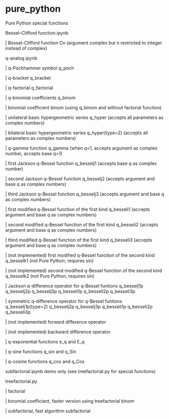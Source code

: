 # pure_python
<p>Pure Python special functions</p>
<p>Bessel–Clifford function.ipynb</p>
<p>| Bessel–Clifford function Cn (argument complex but n restricted to integer instead of complex)</p>
<p>q-analog.ipynb</p>
<p>|  q-Pochhammer symbol q_poch</p>
<p>|  q-bracket q_bracket</p>
<p>|  q-factorial q_factorial</p>
<p>|  q-binomial coefficients q_binom</p>
<p>|  binomial coefficient binom (using q_binom and without factorial function)</p>
<p>|  unilateral basic hypergeometric series q_hyper (accepts all parameters as complex numbers)</p>
<p>|  bilateral basic hypergeometric series q_hyper(type=2) (accepts all parameters as complex numbers)</p>
<p>|  q-gamma function q_gamma (when q<1, accepts argument as complex number, accepts base q>1)</p>
<p>|  first Jackson q-Bessel function q_besselj1 (accepts base q as complex number)</p>
<p>|  second Jackson q-Bessel function q_besselj2 (accepts argument and base q as complex numbers)</p>
<p>|  third Jackson q-Bessel function q_besselj3 (accepts argument and base q as complex numbers)</p>
<p>|  first modified q-Bessel function of the first kind q_besseli1 (accepts argument and base q as complex numbers)</p>
<p>|  second modified q-Bessel function of the first kind q_besseli2 (accepts argument and base q as complex numbers)</p>
<p>|  third modified q-Bessel function of the first kind q_besseli3 (accepts argument and base q as complex numbers)</p>
<p>|  (not implemented) first modified q-Bessel function of the second kind q_besselk1 (not Pure Python, requires sin)</p>
<p>|  (not implemented) second modified q-Bessel function of the second kind q_besselk2 (not Pure Python, requires sin)</p>
<p>|  Jackson q-difference operator for q-Bessel funtions q_besselj1p q_besselj2p q_besselj3p q_besseli1p q_besseli2p q_besseli3p</p>
<p>|  symmetric q-difference operator for q-Bessel funtions q_besselj1p(type=2) q_besselj2p q_besselj3p q_besseli1p q_besseli2p q_besseli3p</p>
<p>|  (not implemented) forward difference operator</p>
<p>|  (not implemented) backward difference operator</p>
<p>|  q-exponential functions e_q and E_q</p>
<p>|  q-sine functions q_sin and q_Sin</p>
<p>|  q-cosine functions q_cos and q_Cos</p>
<p>subfactorial.ipynb demo only (see treefactorial.py for special functions)</p>
<p>treefactorial.py</p>
<p>|  factorial</p>
<p>|  binomial coefficient, faster version using treefactorial binom</p>
<p>|  subfactorial, fast algorithm subfactorial</p>
